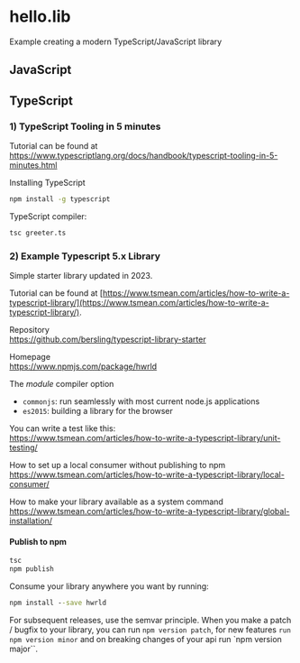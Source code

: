 # hello.lib
Example creating a modern TypeScript/JavaScript library

## JavaScript

## TypeScript

### 1) TypeScript Tooling in 5 minutes

Tutorial can be found at  
https://www.typescriptlang.org/docs/handbook/typescript-tooling-in-5-minutes.html


Installing TypeScript
```bat
npm install -g typescript
```

TypeScript compiler:
```bat
tsc greeter.ts
```

### 2) Example Typescript 5.x Library

Simple starter library updated in 2023.

Tutorial can be found at
[https://www.tsmean.com/articles/how-to-write-a-typescript-library/](https://www.tsmean.com/articles/how-to-write-a-typescript-library/).

Repository  
https://github.com/bersling/typescript-library-starter

Homepage  
https://www.npmjs.com/package/hwrld

The *module* compiler option
- `commonjs`: run seamlessly with most current node.js applications
- `es2015`: building a library for the browser

You can write a test like this:  
https://www.tsmean.com/articles/how-to-write-a-typescript-library/unit-testing/

How to set up a local consumer without publishing to npm  
https://www.tsmean.com/articles/how-to-write-a-typescript-library/local-consumer/

How to make your library available as a system command  
https://www.tsmean.com/articles/how-to-write-a-typescript-library/global-installation/

#### Publish to npm

```bat
tsc
npm publish
```

Consume your library anywhere you want by running:
```bat
npm install --save hwrld
```

 For subsequent releases, use the semvar principle. When you make a patch / bugfix to your library, you can run `npm version patch`, for new features `run npm version minor` and on breaking changes of your api run `npm version major``.